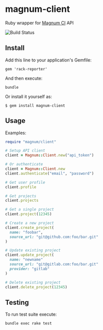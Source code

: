 # magnum-client

Ruby wrapper for [Magnum CI](https://magnum-ci.com) API

![Build Status](https://magnum-ci.com/status/6bd1331c22d63cad996a90bc02710106.png)

## Install

Add this line to your application's Gemfile:

```
gem 'rack-reporter'
```

And then execute:

```
bundle
```

Or install it yourself as:

```
$ gem install magnum-client

```

## Usage

Examples:

```ruby
require "magnum/client"

# Setup API client
client = Magnum::Client.new("api_token")

# Or authenticate
client = Magnum::Client.new
client.authenticate("email", "password")

# Get user profile
client.profile

# Get projects
client.projects

# Get a single project
client.project(12345)

# Create a new project
client.create_project(
  name: "foobar",
  source_url: "git@github.com:foo/bar.git"
)

# Update existing project
client.update_project(
  name: "newname"
  source_url: "git@gitlab.com:foo/bar.git"
  provider: "gitlab"
)

# Delete existing project
client.delete_project(12345)
```

## Testing

To run test suite execute:

```
bundle exec rake test
```